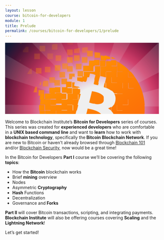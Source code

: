 ```yaml
---
layout: lesson
course: bitcoin-for-developers
module: 1
title: Prelude
permalink: /courses/bitcoin-for-developers/1/prelude
---
```

<img src="/assets/img/courses/bitcoin-for-developers/Bitcoin-Dev-01.png" alt="Bitcoin for Developers"/>

<span class="openingParagraph">Welcome to Blockchain Institute’s <strong>Bitcoin for Developers</strong> series of courses. This series was created for <strong>experienced developers</strong> who are comfortable in a <strong>UNIX based command line</strong> and want to <strong>learn</strong> how to work with <strong>blockchain technology</strong>, specifically the<strong> Bitcoin Blockchain Network</strong>. If you are new to Bitcoin or haven't already browsed through <a href="/courses/blockchain-101/">Blockchain 101</a> and/or <a href="/courses/blockchain-security/">Blockchain Security</a>, now would be a great time!</span>

In the Bitcoin for Developers <strong>Part I</strong> course we’ll be covering the following <strong>topics</strong>:
<ul>
 	<li>How the <strong>Bitcoin</strong> blockchain works</li>
 	<li>Brief <strong>mining</strong> overview</li>
 	<li>Nodes</li>
 	<li>Asymmetric <strong>Cryptography</strong></li>
 	<li><strong>Hash</strong> Functions</li>
 	<li>Decentralization</li>
 	<li>Governance and<strong> Forks</strong></li>
</ul>
<b>Part II </b>will cover Bitcoin transactions, scripting, and integrating payments. <b>Blockchain Institute</b> will also be offering courses covering <b>Scaling</b> and the <b>Lightning Network</b>!

Let’s get started!


